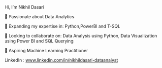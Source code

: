 Hi, I’m Nikhil Dasari

👀 Passionate about Data Analytics

🌱 Expanding my expertise in: Python,PowerBI and T-SQL

💞️ Looking to collaborate on:
    Data Analysis using Python,
    Data Visualization using Power BI and
    SQL Querying

🚀 Aspiring Machine Learning Practitioner

LinkedIn : www.linkedin.com/in/nikhildasari-dataanalyst



<!---
NikhilDasari076/NikhilDasari076 is a ✨ special ✨ repository because its `README.md` (this file) appears on your GitHub profile.
You can click the Preview link to take a look at your changes.
--->

